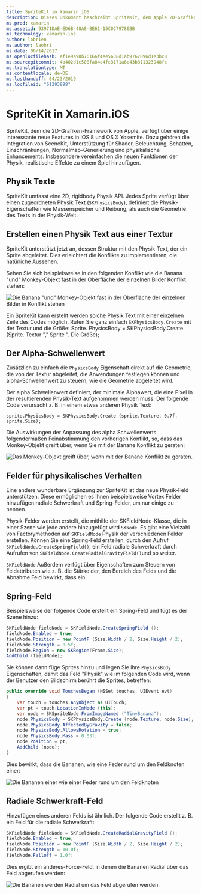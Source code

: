 ```yaml
---
title: SpriteKit in Xamarin.iOS
description: Dieses Dokument beschreibt SpriteKit, dem Apple 2D-Grafiken-Framework, das SceneKit integriert, enthält die Physik und Animationen, bietet Unterstützung für die Beleuchtung und Schattierung und vieles mehr. SpriteKit kann verwendet werden, um 2D-Spiele zu erstellen.
ms.prod: xamarin
ms.assetid: 93971DAE-ED6B-48A8-8E61-15C0C79786BB
ms.technology: xamarin-ios
author: lobrien
ms.author: laobri
ms.date: 06/14/2017
ms.openlocfilehash: ef1e9a98b76166f4ee5638d1ab9762896d1e3bc8
ms.sourcegitcommit: 4b402d1c508fa84e4fc3171a6e43b811323948fc
ms.translationtype: MT
ms.contentlocale: de-DE
ms.lasthandoff: 04/23/2019
ms.locfileid: "61293898"
---
```

# <a name="spritekit-in-xamarinios"></a>SpriteKit in Xamarin.iOS

SpriteKit, dem die 2D-Grafiken-Framework von Apple, verfügt über einige interessante neue Features in iOS 8 und OS X Yosemite. Dazu gehören die Integration von SceneKit, Unterstützung für Shader, Beleuchtung, Schatten, Einschränkungen, Normalmap-Generierung und physikalische Enhancements. Insbesondere vereinfachen die neuen Funktionen der Physik, realistische Effekte zu einem Spiel hinzufügen.

## <a name="physics-bodies"></a>Physik Texte

SpriteKit umfasst eine 2D, rigidbody Physik API. Jedes Sprite verfügt über einen zugeordneten Physik Text (`SKPhysicsBody`), definiert die Physik-Eigenschaften wie Massenspeicher und Reibung, als auch die Geometrie des Texts in der Physik-Welt.

## <a name="creating-a-physics-body-from-a-texture"></a>Erstellen einen Physik Text aus einer Textur
SpriteKit unterstützt jetzt an, dessen Struktur mit den Physik-Text, der ein Sprite abgeleitet. Dies erleichtert die Konflikte zu implementieren, die natürliche Aussehen.

Sehen Sie sich beispielsweise in den folgenden Konflikt wie die Banana "und" Monkey-Objekt fast in der Oberfläche der einzelnen Bilder Konflikt stehen:
 
![](spritekit-images/image13.png "Die Banana \"und\" Monkey-Objekt fast in der Oberfläche der einzelnen Bilder in Konflikt stehen")

Ein SpriteKit kann erstellt werden solche Physik Text mit einer einzelnen Zeile des Codes möglich. Rufen Sie ganz einfach `SKPhysicsBody.Create` mit der Textur und die Größe: Sprite. PhysicsBody = SKPhysicsBody.Create (Sprite. Textur "," Sprite ". Die Größe);

## <a name="alpha-threshold"></a>Der Alpha-Schwellenwert

Zusätzlich zu einfach die `PhysicsBody` Eigenschaft direkt auf die Geometrie, die von der Textur abgeleitet, die Anwendungen festlegen können und alpha-Schwellenwert zu steuern, wie die Geometrie abgeleitet wird. 

Der alpha Schwellenwert definiert, der minimale Alphawert, die eine Pixel in der resultierenden Physik-Text aufgenommen werden muss. Der folgende Code verursacht z. B. in einem etwas anderen Physik Text:

```chsarp
sprite.PhysicsBody = SKPhysicsBody.Create (sprite.Texture, 0.7f, sprite.Size);
```

Die Auswirkungen der Anpassung des alpha Schwellenwerts folgendermaßen Feinabstimmung den vorherigen Konflikt, so, dass das Monkey-Objekt greift über, wenn Sie mit der Banane Konflikt zu geraten:

![](spritekit-images/image14.png "Das Monkey-Objekt greift über, wenn mit der Banane Konflikt zu geraten.")
 
## <a name="physics-fields"></a>Felder für physikalisches Verhalten

Eine andere wunderbare Ergänzung zur SpriteKit ist das neue Physik-Feld unterstützen. Diese ermöglichen es Ihnen beispielsweise Vortex Felder hinzufügen radiale Schwerkraft und Spring-Felder, um nur einige zu nennen.

Physik-Felder werden erstellt, die mithilfe der SKFieldNode-Klasse, die in einer Szene wie jede andere hinzugefügt wird `SKNode`. Es gibt eine Vielzahl von Factorymethoden auf `SKFieldNode` Physik der verschiedenen Felder erstellen. Können Sie eine Spring-Feld erstellen, durch den Aufruf `SKFieldNode.CreateSpringField()`, ein Feld radiale Schwerkraft durch Aufrufen von `SKFieldNode.CreateRadialGravityField()`und so weiter.

`SKFieldNode` Außerdem verfügt über Eigenschaften zum Steuern von Feldattributen wie z. B. die Stärke der, den Bereich des Felds und die Abnahme Feld bewirkt, dass ein.

## <a name="spring-field"></a>Spring-Feld

Beispielsweise der folgende Code erstellt ein Spring-Feld und fügt es der Szene hinzu:

```csharp
SKFieldNode fieldNode = SKFieldNode.CreateSpringField ();
fieldNode.Enabled = true;
fieldNode.Position = new PointF (Size.Width / 2, Size.Height / 2);
fieldNode.Strength = 0.5f;
fieldNode.Region = new SKRegion(Frame.Size);
AddChild (fieldNode);
```

Sie können dann füge Sprites hinzu und legen Sie ihre `PhysicsBody` Eigenschaften, damit das Feld "Physik" wie im folgenden Code wird, wenn der Benutzer den Bildschirm berührt die Sprites, betreffen:

```csharp
public override void TouchesBegan (NSSet touches, UIEvent evt)
{
    var touch = touches.AnyObject as UITouch;
    var pt = touch.LocationInNode (this);
    var node = SKSpriteNode.FromImageNamed ("TinyBanana");
    node.PhysicsBody = SKPhysicsBody.Create (node.Texture, node.Size);
    node.PhysicsBody.AffectedByGravity = false;
    node.PhysicsBody.AllowsRotation = true;
    node.PhysicsBody.Mass = 0.03f;
    node.Position = pt;
    AddChild (node);
}
```

Dies bewirkt, dass die Bananen, wie eine Feder rund um den Feldknoten einer:

![](spritekit-images/image15.png "Die Bananen einer wie einer Feder rund um den Feldknoten")
 
## <a name="radial-gravity-field"></a>Radiale Schwerkraft-Feld

Hinzufügen eines anderen Felds ist ähnlich. Der folgende Code erstellt z. B. ein Feld für die radiale Schwerkraft:

```csharp
SKFieldNode fieldNode = SKFieldNode.CreateRadialGravityField ();
fieldNode.Enabled = true;
fieldNode.Position = new PointF (Size.Width / 2, Size.Height / 2);
fieldNode.Strength = 10.0f;
fieldNode.Falloff = 1.0f;
```

Dies ergibt ein anderes-Force-Feld, in denen die Bananen Radial über das Feld abgerufen werden:

![](spritekit-images/image16.png "Die Bananen werden Radial um das Feld abgerufen werden.")
